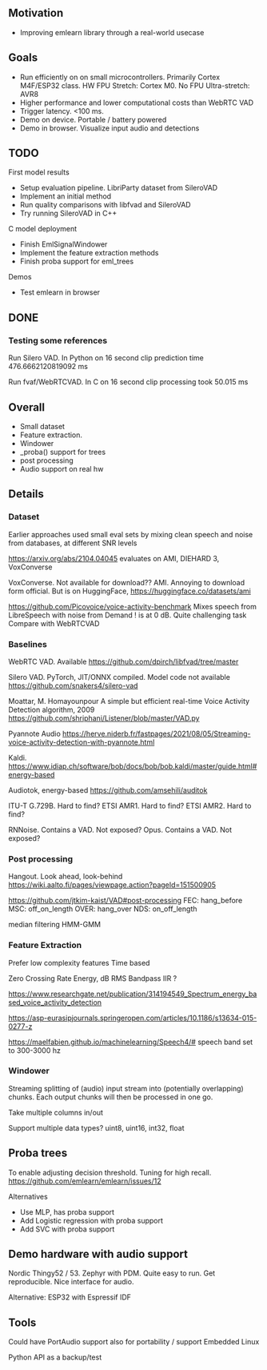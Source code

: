 
## Motivation
- Improving emlearn library through a real-world usecase

## Goals

- Run efficiently on on small microcontrollers.
Primarily Cortex M4F/ESP32 class. HW FPU
Stretch: Cortex M0. No FPU
Ultra-stretch: AVR8
- Higher performance and lower computational costs than WebRTC VAD
- Trigger latency. <100 ms.
- Demo on device. Portable / battery powered
- Demo in browser. Visualize input audio and detections

## TODO

First model results

- Setup evaluation pipeline. LibriParty dataset from SileroVAD
- Implement an initial method
- Run quality comparisons with libfvad and SileroVAD
- Try running SileroVAD in C++

C model deployment

- Finish EmlSignalWindower
- Implement the feature extraction methods
- Finish proba support for eml_trees

Demos

- Test emlearn in browser

## DONE


### Testing some references
Run Silero VAD. In Python on 16 second clip
prediction time 476.6662120819092 ms

Run fvaf/WebRTCVAD. In C on 16 second clip
processing took 50.015 ms


## Overall

- Small dataset
- Feature extraction. 
- Windower
- _proba() support for trees
- post processing
- Audio support on real hw

## Details

### Dataset

Earlier approaches used small eval sets by mixing clean speech and noise from databases, at different SNR levels

https://arxiv.org/abs/2104.04045
evaluates on AMI, DIEHARD 3, VoxConverse

VoxConverse. Not available for download??
AMI. Annoying to download form official. But is on HuggingFace,
https://huggingface.co/datasets/ami 

https://github.com/Picovoice/voice-activity-benchmark
Mixes speech from LibreSpeech with noise from Demand
! is at 0 dB. Quite challenging task
Compare with WebRTCVAD 


### Baselines

WebRTC VAD. Available
https://github.com/dpirch/libfvad/tree/master

Silero VAD. PyTorch, JIT/ONNX compiled. Model code not available
https://github.com/snakers4/silero-vad 

Moattar, M. Homayounpour
A simple but efficient real-time Voice Activity Detection algorithm, 2009
https://github.com/shriphani/Listener/blob/master/VAD.py

Pyannote Audio
https://herve.niderb.fr/fastpages/2021/08/05/Streaming-voice-activity-detection-with-pyannote.html

Kaldi.
https://www.idiap.ch/software/bob/docs/bob/bob.kaldi/master/guide.html#energy-based

Audiotok, energy-based
https://github.com/amsehili/auditok

ITU-T G.729B. Hard to find?
ETSI AMR1. Hard to find?
ETSI AMR2. Hard to find?

RNNoise. Contains a VAD. Not exposed?
Opus. Contains a VAD. Not exposed?

### Post processing

Hangout. Look ahead, look-behind
https://wiki.aalto.fi/pages/viewpage.action?pageId=151500905

https://github.com/jtkim-kaist/VAD#post-processing
FEC: hang_before
MSC: off_on_length
OVER: hang_over
NDS: on_off_length

median filtering
HMM-GMM

### Feature Extraction

Prefer low complexity features
Time based

Zero Crossing Rate
Energy, dB RMS
Bandpass IIR ?

https://www.researchgate.net/publication/314194549_Spectrum_energy_based_voice_activity_detection

https://asp-eurasipjournals.springeropen.com/articles/10.1186/s13634-015-0277-z

https://maelfabien.github.io/machinelearning/Speech4/#
speech band set to 300-3000 hz

### Windower

Streaming splitting of (audio) input stream into (potentially overlapping) chunks.
Each output chunks will then be processed in one go. 

Take multiple columns in/out

Support multiple data types?
uint8, uint16, int32, float


## Proba trees

To enable adjusting decision threshold. Tuning for high recall.
https://github.com/emlearn/emlearn/issues/12

Alternatives

- Use MLP, has proba support
- Add Logistic regression with proba support
- Add SVC with proba support

## Demo hardware with audio support

Nordic Thingy52 / 53.
Zephyr with PDM. Quite easy to run. Get reproducible. Nice interface for audio.

Alternative: ESP32 with Espressif IDF

## Tools

Could have PortAudio support also for portability / support Embedded Linux

Python API as a backup/test
